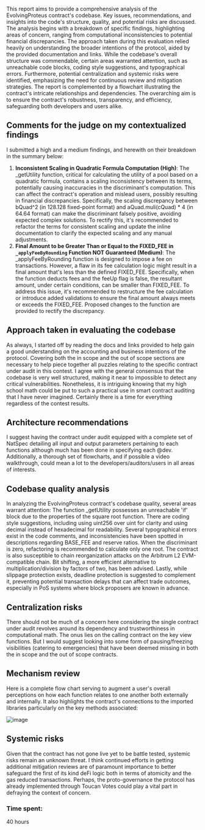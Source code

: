 This report aims to provide a comprehensive analysis of the EvolvingProteus contract's codebase. Key issues, recommendations, and insights into the code's structure, quality, and potential risks are discussed. The analysis begins with a breakdown of specific findings, highlighting areas of concern, ranging from computational inconsistencies to potential financial discrepancies. The approach taken during this evaluation relied heavily on understanding the broader intentions of the protocol, aided by the provided documentation and links. While the codebase's overall structure was commendable, certain areas warranted attention, such as unreachable code blocks, coding style suggestions, and typographical errors. Furthermore, potential centralization and systemic risks were identified, emphasizing the need for continuous review and mitigation strategies. The report is complemented by a flowchart illustrating the contract's intricate relationships and dependencies. The overarching aim is to ensure the contract's robustness, transparency, and efficiency, safeguarding both developers and users alike.

## Comments for the judge on my contextualized findings
I submitted a high and a medium findings, and herewith on their breakdown in the summary below:

1. **Inconsistent Scaling in Quadratic Formula Computation (High)**: 
The _getUtility function, critical for calculating the utility of a pool based on a quadratic formula, contains a scaling inconsistency between its terms, potentially causing inaccuracies in the discriminant's computation. This can affect the contract's operation and mislead users, possibly resulting in financial discrepancies. Specifically, the scaling discrepancy between bQuad^2 (in 128.128 fixed-point format) and aQuad.muli(cQuad) * 4 (in 64.64 format) can make the discriminant falsely positive, avoiding expected complex solutions. To rectify this, it's recommended to refactor the terms for consistent scaling and update the inline documentation to clarify the expected scaling and any manual adjustments.
2. **Final Amount to be Greater Than or Equal to the FIXED_FEE in `_applyFeeByRounding` Function NOT Guaranteed (Medium)**:
The _applyFeeByRounding function is designed to impose a fee on transactions. However, a flaw in its fee calculation logic might result in a final amount that's less than the defined FIXED_FEE. Specifically, when the function deducts fees and the feeUp flag is false, the resultant amount, under certain conditions, can be smaller than FIXED_FEE. To address this issue, it's recommended to restructure the fee calculation or introduce added validations to ensure the final amount always meets or exceeds the FIXED_FEE. Proposed changes to the function are provided to rectify the discrepancy.

## Approach taken in evaluating the codebase
As always, I started off by reading the docs and links provided to help gain a good understanding on the accounting and business intentions of the protocol. Covering both the in scope and the out of scope sections are necessary to help piece together all puzzles relating to the specific contract under audit in this contest. I agree with the general consensus that the codebase is very well structured, making it near to impossible to detect any critical vulnerabilities. Nonetheless, it is intriguing knowing that my high school math could be put to such a practical use in smart contract auditing that I have never imagined. Certainly there is a time for everything regardless of the contest results.  

## Architecture recommendations
I suggest having the contract under audit equipped with a complete set of NatSpec detailing all input and output parameters pertaining to each functions although much has been done in specifying each @dev. Additionally, a thorough set of flowcharts, and if possible a video walkthrough, could mean a lot to the developers/auditors/users in all areas of interests. 

## Codebase quality analysis
In analyzing the EvolvingProteus contract's codebase quality, several areas warrant attention: The function _getUtility possesses an unreachable 'if' block due to the properties of the square root function. There are coding style suggestions, including using uint256 over uint for clarity and using decimal instead of hexadecimal for readability. Several typographical errors exist in the code comments, and inconsistencies have been spotted in descriptions regarding BASE_FEE and reserve ratios. When the discriminant is zero, refactoring is recommended to calculate only one root. The contract is also susceptible to chain reorganization attacks on the Arbitrum L2 EVM-compatible chain. Bit shifting, a more efficient alternative to multiplication/division by factors of two, has been advised. Lastly, while slippage protection exists, deadline protection is suggested to complement it, preventing potential transaction delays that can affect trade outcomes, especially in PoS systems where block proposers are known in advance.

## Centralization risks
There should not be much of a concern here considering the single contract under audit revolves around its dependency and trustworthiness in computational math. The onus lies on the calling contract on the key view functions. But I would suggest looking into some form of pausing/freezing visibilities (catering to emergencies) that have been deemed missing in both the in scope and the out of scope contracts. 

## Mechanism review
Here is a complete flow chart serving to augment a user's overall perceptions on how each function relates to one another both externally and internally. It also highlights the contract's connections to the imported libraries particularly on the key methods associated:
   
![image](https://user-images.githubusercontent.com/143369715/263581268-e34f2912-e43b-4b11-bc26-be64889236bd.png)

## Systemic risks
Given that the contract has not gone live yet to be battle tested, systemic risks remain an unknown threat. I think continued efforts in getting additional mitigation reviews are of paramount importance to better safeguard the first of its kind deFi logic both in terms of atomicity and the gas reduced transactions. Perhaps, the proto-governance the protocol has already implemented through Toucan Votes could play a vital part in defraying the context of concern.  

### Time spent:
40 hours